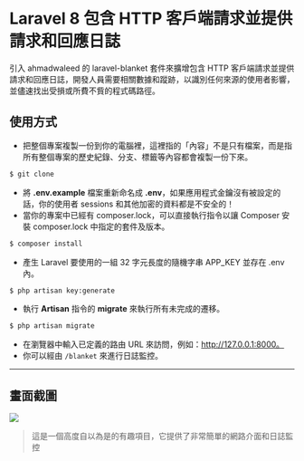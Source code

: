 # Laravel 8 包含 HTTP 客戶端請求並提供請求和回應日誌

引入 ahmadwaleed 的 laravel-blanket 套件來擴增包含 HTTP 客戶端請求並提供請求和回應日誌，開發人員需要相關數據和蹤跡，以識別任何來源的使用者影響，並儘速找出受損或所費不貲的程式碼路徑。

## 使用方式
- 把整個專案複製一份到你的電腦裡，這裡指的「內容」不是只有檔案，而是指所有整個專案的歷史紀錄、分支、標籤等內容都會複製一份下來。
```sh
$ git clone
```
- 將 __.env.example__ 檔案重新命名成 __.env__，如果應用程式金鑰沒有被設定的話，你的使用者 sessions 和其他加密的資料都是不安全的！
- 當你的專案中已經有 composer.lock，可以直接執行指令以讓 Composer 安裝 composer.lock 中指定的套件及版本。
```sh
$ composer install
```
- 產⽣ Laravel 要使用的一組 32 字元長度的隨機字串 APP_KEY 並存在 .env 內。
```sh
$ php artisan key:generate
```
- 執行 __Artisan__ 指令的 __migrate__ 來執行所有未完成的遷移。
```sh
$ php artisan migrate
```
- 在瀏覽器中輸入已定義的路由 URL 來訪問，例如：http://127.0.0.1:8000。
- 你可以經由 `/blanket` 來進行日誌監控。

----

## 畫面截圖
![](https://i.imgur.com/LY2OL6x.gif)
> 這是一個高度自以為是的有趣項目，它提供了非常簡單的網路介面和日誌監控
